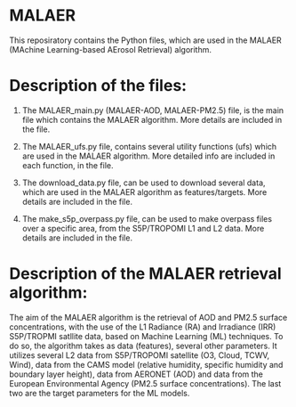 # MALAER
This reposiratory contains the Python files, which are used in the MALAER (MAchine Learning-based AErosol Retrieval) algorithm.

# Description of the files:
1) The MALAER_main.py (MALAER-AOD, MALAER-PM2.5) file, is the main file which contains the MALAER algorithm. More details are included in the file.

2) The MALAER_ufs.py file, contains several utility functions (ufs) which are used in the MALAER algorithm. More detailed info are included in each function,
in the file.

3) The download_data.py file, can be used to download several data, which are used in the MALAER algorithm as features/targets. More details are included in the file.

4) The make_s5p_overpass.py file, can be used to make overpass files over a specific area, from the S5P/TROPOMI L1 and L2 data. More details are included in the file.


# Description of the MALAER retrieval algorithm:
The aim of the MALAER algorithm is the retrieval of AOD and PM2.5 surface concentrations, with the use of the L1 Radiance (RA) and Irradiance (IRR) S5P/TROPMI satllite data, based on Machine Learning (ML) techniques.
To do so, the algorithm takes as data (features), several other parameters. It utilizes several L2 data from S5P/TROPOMI satellite (O3, Cloud, TCWV, Wind), data from the CAMS model (relative humidity, specific humidity and boundary
layer height), data from AERONET (AOD) and data from the European Environmental Agency (PM2.5 surface concentrations). The last two are the target parameters for the ML models.
